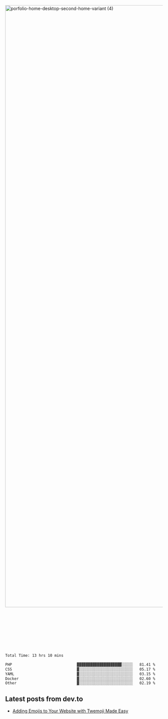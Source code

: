 <img width="1920" alt="porfolio-home-desktop-second-home-variant (4)" src="https://user-images.githubusercontent.com/44812120/231556360-1ee1d327-1a45-4bda-a93d-dd32a34149e4.png">
 
 
 
 
 
 <br><br><br><br><br><br><br>
<!--START_SECTION:waka-->

```txt
Total Time: 13 hrs 10 mins

PHP                             ▓▓▓▓▓▓▓▓▓▓▓▓▓▓▓▓▓▓▓▓░░░░░   81.41 %
CSS                             ▓░░░░░░░░░░░░░░░░░░░░░░░░   05.17 %
YAML                            ▓░░░░░░░░░░░░░░░░░░░░░░░░   03.15 %
Docker                          ▓░░░░░░░░░░░░░░░░░░░░░░░░   02.60 %
Other                           ▓░░░░░░░░░░░░░░░░░░░░░░░░   02.19 %
```

<!--END_SECTION:waka-->

## Latest posts from dev.to
<!-- MEDIUM-STORY-LIST:START -->
- [Adding Emojis to Your Website with Twemoji Made Easy](https://dev.to/danielsebesta/adding-emojis-to-your-website-with-twemoji-made-easy-mc8)
<!-- MEDIUM-STORY-LIST:END -->

